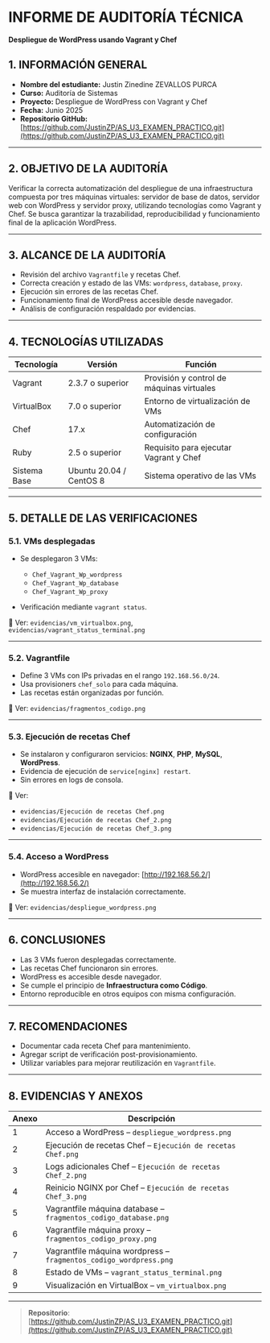 # INFORME DE AUDITORÍA TÉCNICA  
**Despliegue de WordPress usando Vagrant y Chef**

## 1. INFORMACIÓN GENERAL

- **Nombre del estudiante:** Justin Zinedine ZEVALLOS PURCA  
- **Curso:** Auditoría de Sistemas  
- **Proyecto:** Despliegue de WordPress con Vagrant y Chef  
- **Fecha:** Junio 2025  
- **Repositorio GitHub:** [https://github.com/JustinZP/AS_U3_EXAMEN_PRACTICO.git](https://github.com/JustinZP/AS_U3_EXAMEN_PRACTICO.git)

---

## 2. OBJETIVO DE LA AUDITORÍA

Verificar la correcta automatización del despliegue de una infraestructura compuesta por tres máquinas virtuales: servidor de base de datos, servidor web con WordPress y servidor proxy, utilizando tecnologías como Vagrant y Chef. Se busca garantizar la trazabilidad, reproducibilidad y funcionamiento final de la aplicación WordPress.

---

## 3. ALCANCE DE LA AUDITORÍA

- Revisión del archivo `Vagrantfile` y recetas Chef.  
- Correcta creación y estado de las VMs: `wordpress`, `database`, `proxy`.  
- Ejecución sin errores de las recetas Chef.  
- Funcionamiento final de WordPress accesible desde navegador.  
- Análisis de configuración respaldado por evidencias.  

---

## 4. TECNOLOGÍAS UTILIZADAS

| Tecnología       | Versión               | Función                                      |
|------------------|------------------------|----------------------------------------------|
| Vagrant          | 2.3.7 o superior       | Provisión y control de máquinas virtuales    |
| VirtualBox       | 7.0 o superior         | Entorno de virtualización de VMs             |
| Chef             | 17.x                   | Automatización de configuración              |
| Ruby             | 2.5 o superior         | Requisito para ejecutar Vagrant y Chef       |
| Sistema Base     | Ubuntu 20.04 / CentOS 8| Sistema operativo de las VMs                 |

---

## 5. DETALLE DE LAS VERIFICACIONES

### 5.1. VMs desplegadas

- Se desplegaron 3 VMs:
  - `Chef_Vagrant_Wp_wordpress`
  - `Chef_Vagrant_Wp_database`
  - `Chef_Vagrant_Wp_proxy`

- Verificación mediante `vagrant status`.

📎 Ver: `evidencias/vm_virtualbox.png`, `evidencias/vagrant_status_terminal.png`

---

### 5.2. Vagrantfile

- Define 3 VMs con IPs privadas en el rango `192.168.56.0/24`.  
- Usa provisioners `chef_solo` para cada máquina.  
- Las recetas están organizadas por función.  

📎 Ver: `evidencias/fragmentos_codigo.png`

---

### 5.3. Ejecución de recetas Chef

- Se instalaron y configuraron servicios: **NGINX**, **PHP**, **MySQL**, **WordPress**.  
- Evidencia de ejecución de `service[nginx] restart`.  
- Sin errores en logs de consola.

📎 Ver: 
- `evidencias/Ejecución de recetas Chef.png`  
- `evidencias/Ejecución de recetas Chef_2.png`  
- `evidencias/Ejecución de recetas Chef_3.png`

---

### 5.4. Acceso a WordPress

- WordPress accesible en navegador: [http://192.168.56.2/](http://192.168.56.2/)  
- Se muestra interfaz de instalación correctamente.

📎 Ver: `evidencias/despliegue_wordpress.png`

---

## 6. CONCLUSIONES

- Las 3 VMs fueron desplegadas correctamente.  
- Las recetas Chef funcionaron sin errores.  
- WordPress es accesible desde navegador.  
- Se cumple el principio de **Infraestructura como Código**.  
- Entorno reproducible en otros equipos con misma configuración.

---

## 7. RECOMENDACIONES

- Documentar cada receta Chef para mantenimiento.  
- Agregar script de verificación post-provisionamiento.  
- Utilizar variables para mejorar reutilización en `Vagrantfile`.

---

## 8. EVIDENCIAS Y ANEXOS

| Anexo | Descripción                                                               |
|-------|---------------------------------------------------------------------------|
| 1     | Acceso a WordPress – `despliegue_wordpress.png`                          |
| 2     | Ejecución de recetas Chef – `Ejecución de recetas Chef.png`              |
| 3     | Logs adicionales Chef – `Ejecución de recetas Chef_2.png`                |
| 4     | Reinicio NGINX por Chef – `Ejecución de recetas Chef_3.png`              |
| 5     | Vagrantfile máquina database – `fragmentos_codigo_database.png`          |
| 6     | Vagrantfile máquina proxy – `fragmentos_codigo_proxy.png`                |
| 7     | Vagrantfile máquina wordpress – `fragmentos_codigo_wordpress.png`        |
| 8     | Estado de VMs – `vagrant_status_terminal.png`                            |
| 9     | Visualización en VirtualBox – `vm_virtualbox.png`                        |

---

> **Repositorio**: [https://github.com/JustinZP/AS_U3_EXAMEN_PRACTICO.git](https://github.com/JustinZP/AS_U3_EXAMEN_PRACTICO.git)

